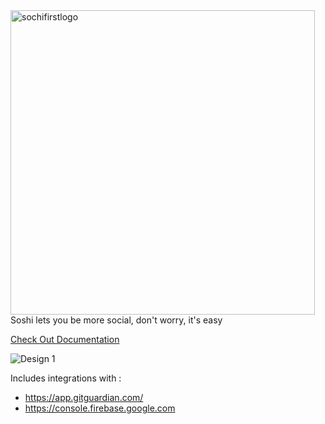 <img width="487" alt="sochifirstlogo" src="https://user-images.githubusercontent.com/7444521/57988722-6d34ff80-7a46-11e9-9f85-2373878b9d0d.png">
Soshi lets you be more social, don't worry, it's easy

[Check Out Documentation](https://drive.google.com/drive/folders/1-B3-4H3phJHao_QWJKSkqqyker4vBZC7?usp=sharing)

![Design 1](https://user-images.githubusercontent.com/7444521/58354408-2ff5b680-7e26-11e9-8b4c-69c447f34d02.png)

Includes integrations with :
- https://app.gitguardian.com/
- https://console.firebase.google.com
